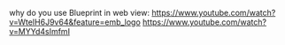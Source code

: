 why do you use Blueprint in web view:
https://www.youtube.com/watch?v=WteIH6J9v64&feature=emb_logo
https://www.youtube.com/watch?v=MYYd4sImfmI

